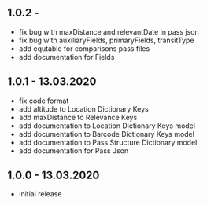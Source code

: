 ## 1.0.2 - 
 - fix bug with maxDistance and relevantDate in pass json
 - fix bug with auxiliaryFields, primaryFields, transitType
 - add equtable for comparisons pass files
 - add documentation for Fields

## 1.0.1 - 13.03.2020
 - fix code format
 - add altitude to Location Dictionary Keys
 - add maxDistance to Relevance Keys
 - add documentation to Location Dictionary Keys model
 - add documentation to Barcode Dictionary Keys model
 - add documentation to Pass Structure Dictionary model
 - add documentation for Pass Json

## 1.0.0 - 13.03.2020
 - initial release